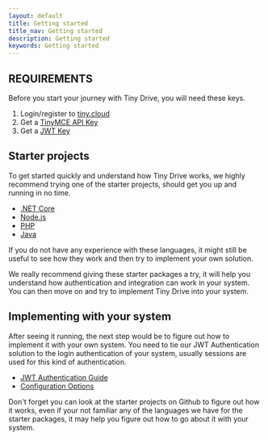 ```yaml
---
layout: default
title: Getting started
title_nav: Getting started
description: Getting started
keywords: Getting started
---
```


## REQUIREMENTS
Before you start your journey with Tiny Drive, you will need these keys.
1. Login/register to [tiny.cloud](https://apps.tiny.cloud/my-account/)
2. Get a [TinyMCE API Key](https://apps.tiny.cloud/my-account/key-manager/)
3. Get a [JWT Key](https://apps.tiny.cloud/my-account/jwt-key-manager/)

## Starter projects

To get started quickly and understand how Tiny Drive works, we highly recommend trying one of the starter projects, should get you up and running in no time.

- [.NET Core](https://github.com/tinymce/tinydrive-dotnet-mvc-starter)
- [Node.js](https://github.com/tinymce/tinydrive-nodejs-starter)
- [PHP](https://github.com/tinymce/tinydrive-php-starter)
- [Java](https://github.com/tinymce/tinydrive-java-spring-starter)

If you do not have any experience with these languages, it might still be useful to see how they work and then try to implement your own solution.

We really recommend giving these starter packages a try, it will help you understand how authentication and integration can work in your system. You can then move on and try to implement Tiny Drive into your system.

## Implementing with your system

After seeing it running, the next step would be to figure out how to implement it with your own system. You need to tie our JWT Authentication solution to the login authentication of your system, usually sessions are used for this kind of authentication.

- [JWT Authentication Guide]({{site.baseurl}}/tiny-drive/jwt-authentication/) 
- [Configuration Options]({{site.baseurl}}/tiny-drive/configuration/)

Don't forget you can look at the starter projects on Github to figure out how it works, even if your not familiar any of the languages we have for the starter packages, it may help you figure out how to go about it with your system.